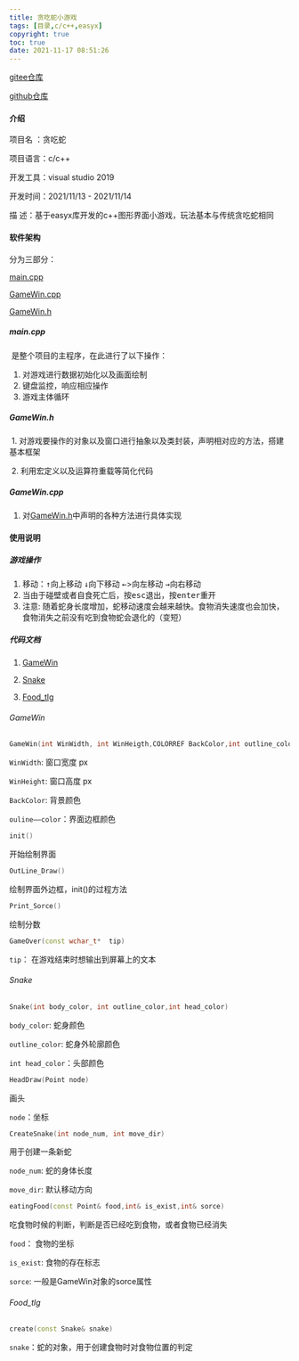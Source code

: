 ```yaml
---
title: 贪吃蛇小游戏
tags: [目录,c/c++,easyx]
copyright: true
toc: true
date: 2021-11-17 08:51:26
---
```


[gitee仓库](https://gitee.com/xiaomo-xty/eating-snake)

[github仓库](https://github.com/xiaomo-xty/EatingSnake)

#### 介绍

项目名    ：贪吃蛇

项目语言：c/c++

开发工具：visual studio 2019 

开发时间：2021/11/13 - 2021/11/14

描        述：基于easyx库开发的c++图形界面小游戏，玩法基本与传统贪吃蛇相同



<!--more-->

#### 软件架构

分为三部分：

[main.cpp](#####main.cpp)

[GameWin.cpp](#####GameWin.cpp)

[GameWin.h](#####GameWin.h)

##### main.cpp

​    是整个项目的主程序，在此进行了以下操作：

1. 对游戏进行数据初始化以及画面绘制
2. 键盘监控，响应相应操作
3. 游戏主体循环

##### GameWin.h

​    1. 对游戏要操作的对象以及窗口进行抽象以及类封装，声明相对应的方法，搭建基本框架

​    2. 利用宏定义以及运算符重载等简化代码

##### GameWin.cpp

1. 对[GameWin.h](#####GameWin.h)中声明的各种方法进行具体实现

#### 使用说明

##### 游戏操作

1. 移动：<kbd>↑</kbd>向上移动  <kbd>↓</kbd>向下移动  <kbd>←</kbd>>向左移动  <kbd>→</kbd>向右移动
2. 当由于碰壁或者自食死亡后，按<kbd>esc</kbd>退出，按<kbd>enter</kbd>重开
3. 注意: 随着蛇身长度增加，蛇移动速度会越来越快。食物消失速度也会加快，食物消失之前没有吃到食物蛇会退化的（变短）

##### 代码文档

1. [GameWin](######GameWin)

2. [Snake](######Snake)

3. [Food_tlg](######Food_tlg)

###### GameWin

```c++
GameWin(int WinWidth, int WinHeigth,COLORREF BackColor,int outline_color)
```

`WinWidth`: 窗口宽度 px

`WinHeight`: 窗口高度 px

`BackColor`: 背景颜色

`ouline——color`：界面边框颜色

```c++
init()
```

开始绘制界面

```c++
OutLine_Draw()
```

绘制界面外边框，init()的过程方法

```c++
Print_Sorce()
```

绘制分数

```c++
GameOver(const wchar_t*  tip)
```

`tip`： 在游戏结束时想输出到屏幕上的文本

###### Snake

```c++
Snake(int body_color, int outline_color,int head_color)
```

`body_color`: 蛇身颜色

`outline_color`: 蛇身外轮廓颜色

`int head_color`：头部颜色

```c++
HeadDraw(Point node)
```

画头

`node`：坐标

```c++
CreateSnake(int node_num, int move_dir)
```

用于创建一条新蛇

`node_num`: 蛇的身体长度

`move_dir`: 默认移动方向

```c++
eatingFood(const Point& food,int& is_exist,int& sorce)
```

吃食物时候的判断，判断是否已经吃到食物，或者食物已经消失

`food`： 食物的坐标

`is_exist`: 食物的存在标志

`sorce`: 一般是GameWin对象的sorce属性

###### Food_tlg

```c++
create(const Snake& snake)
```

`snake`：蛇的对象，用于创建食物时对食物位置的判定